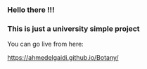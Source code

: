 ### Hello there !!!
### This is just a university simple project
You can go live from here:

https://ahmedelgaidi.github.io/Botany/
